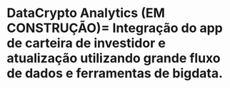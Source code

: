 # DataCrypto Analytics (EM CONSTRUÇÃO)= Integração do app de carteira de investidor e atualização utilizando grande fluxo de dados e ferramentas de bigdata.
